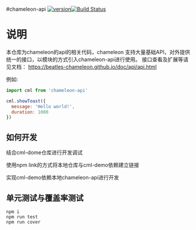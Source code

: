 #chameleon-api [![version](https://img.shields.io/npm/v/chameleon-tool.svg?style=flat)](https://www.npmjs.com/package/chameleon-api)[![Build Status](https://travis-ci.org/beatles-chameleon/chameleon-api.svg?branch=master)](https://travis-ci.org/beatles-chameleon/chameleon-api)

# 说明
本仓库为chameleon的api的相关代码，chameleon 支持大量基础API，对外提供统一的接口，以模块的方式引入chameleon-api进行使用。
接口查看及扩展等请见文档： https://beatles-chameleon.github.io/doc/api/api.html


例如:
``` javascript
import cml from 'chameleon-api'

cml.showToast({
  message: 'Hello world!',
  duration: 1000
})
```

## 如何开发
结合cml-dome仓库进行开发调试

使用npm link的方式将本地仓库与cml-demo依赖建立链接

实现cml-demo依赖本地chameleon-api进行开发

## 单元测试与覆盖率测试
```
npm i 
npm run test
npm run cover
```
